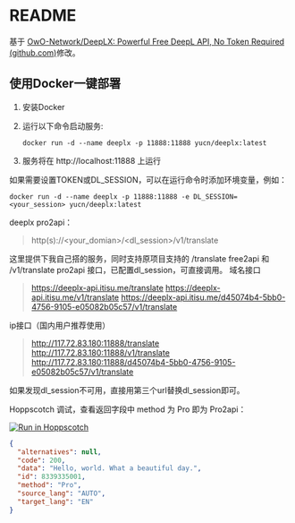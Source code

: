 # README

基于 [OwO-Network/DeepLX: Powerful Free DeepL API, No Token Required (github.com)](https://github.com/OwO-Network/DeepLX)修改。

## 使用Docker一键部署

1. 安装Docker

2. 运行以下命令启动服务:
   ```
   docker run -d --name deeplx -p 11888:11888 yucn/deeplx:latest
   ```

3. 服务将在 http://localhost:11888 上运行

如果需要设置TOKEN或DL_SESSION，可以在运行命令时添加环境变量，例如：
   ```
   docker run -d --name deeplx -p 11888:11888 -e DL_SESSION=<your_session> yucn/deeplx:latest
   ```
deeplx pro2api：
>http(s)://<your_domian>/<dl_session>/v1/translate

这里提供下我自己搭的服务，同时支持原项目支持的 /translate free2api 和 /v1/translate pro2api 接口，已配置dl_session，可直接调用。
域名接口
>https://deeplx-api.itisu.me/translate
>https://deeplx-api.itisu.me/v1/translate
>https://deeplx-api.itisu.me/d45074b4-5bb0-4756-9105-e05082b05c57/v1/translate

ip接口（国内用户推荐使用）

>http://117.72.83.180:11888/translate
>http://117.72.83.180:11888/v1/translate
>http://117.72.83.180:11888/d45074b4-5bb0-4756-9105-e05082b05c57/v1/translate

如果发现dl_session不可用，直接用第三个url替换dl_session即可。

Hoppscotch 调试，查看返回字段中 method 为 Pro 即为 Pro2api：

[![Run in Hoppscotch](https://hopp.sh/badge.svg)](https://hopp.sh/r/loZVCzrrpWxC)

```json
{
  "alternatives": null,
  "code": 200,
  "data": "Hello, world. What a beautiful day.",
  "id": 8339335001,
  "method": "Pro",
  "source_lang": "AUTO",
  "target_lang": "EN"
}
```
